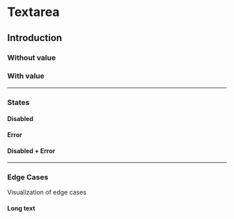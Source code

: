 # Textarea

## Introduction

### Without value

<Playground>
  <template v-slot="slotProps">
    <p-textarea name="some-name" label="Some label"></p-textarea>
  </template>
</Playground>

### With value

<Playground>
  <template v-slot="slotProps">
    <p-textarea name="some-name" value="Some value" label="Some label"></p-textarea>
  </template>
</Playground>

---

### States

#### Disabled

<Playground :childElementLayout="{spacing: 'inline'}">
  <template v-slot="slotProps">
    <p-textarea name="some-name" label="Some label" disabled="true"></p-textarea>
    <p-textarea name="some-name" value="Some value" label="Some label" disabled="true"></p-textarea>
  </template>
</Playground>

#### Error

<Playground :childElementLayout="{spacing: 'inline'}">
  <template v-slot="slotProps">
    <p-textarea name="some-name" label="Some label" error="true"></p-textarea>
    <p-textarea name="some-name" value="Some value" label="Some label" error="true"></p-textarea>
  </template>
</Playground>

#### Disabled + Error

<Playground :childElementLayout="{spacing: 'inline'}">
  <template v-slot="slotProps">
    <p-textarea name="some-name" label="Some label" disabled="true" error="true"></p-textarea>
    <p-textarea name="some-name" value="Some value" label="Some label" disabled="true" error="true"></p-textarea>
  </template>
</Playground>

---

### Edge Cases

Visualization of edge cases

#### Long text

<Playground>
  <template v-slot="slotProps">
    <p-textarea name="some-name" value="Lorem ipsum dolor sit amet, consetetur sadipscing elitr, sed diam nonumy eirmod tempor invidunt ut labore et dolore magna aliquyam erat, sed diam voluptua." label="Lorem ipsum dolor sit amet, consetetur sadipscing elitr, sed diam nonumy eirmod tempor invidunt ut labore et dolore magna aliquyam erat, sed diam voluptua."></p-textarea>
  </template>
</Playground>
